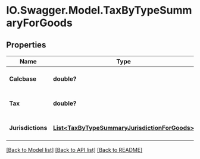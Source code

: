 # IO.Swagger.Model.TaxByTypeSummaryForGoods
## Properties

Name | Type | Description | Notes
------------ | ------------- | ------------- | -------------
**Calcbase** | **double?** | sum of all lines calcbase | [optional] [default to null]
**Tax** | **double?** | sum of referenced tax value | [optional] [default to null]
**Jurisdictions** | [**List&lt;TaxByTypeSummaryJurisdictionForGoods&gt;**](TaxByTypeSummaryJurisdictionForGoods.md) |  | [optional] [default to null]

[[Back to Model list]](../README.md#documentation-for-models) [[Back to API list]](../README.md#documentation-for-api-endpoints) [[Back to README]](../README.md)

